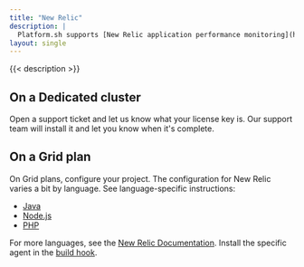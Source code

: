 ```yaml
---
title: "New Relic"
description: |
  Platform.sh supports [New Relic application performance monitoring](https://newrelic.com/products/application-monitoring).
layout: single
---
```


{{< description >}}

## On a Dedicated cluster

Open a support ticket and let us know what your license key is.
Our support team will install it and let you know when it's complete.

## On a Grid plan

On Grid plans, configure your project.
The configuration for New Relic varies a bit by language.
See language-specific instructions:

- [Java](/integrations/observability/new-relic/java.md)
- [Node.js](/integrations/observability/new-relic/nodejs.md)
- [PHP](/integrations/observability/new-relic/php.md)

For more languages, see the [New Relic Documentation](https://docs.newrelic.com/docs/agents/).
Install the specific agent in the [build hook](/configuration/app/hooks/_index.md).
